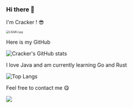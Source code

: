 ### Hi there 👋

I'm Cracker ! :sunglasses:

<img src="https://s1.ax1x.com/2022/04/25/LIQQKJ.jpg" alt="LIQQKJ.jpg" style="zoom: 50%;" />

Here is my GitHub

![Cracker's GitHub stats](https://github-readme-stats.vercel.app/api?username=Crackersssss)

I love Java and am currently learning Go and Rust

![Top Langs](https://github-readme-stats.vercel.app/api/top-langs/?username=Crackersssss)

Feel free to contact me :yum:

[<img src="https://img.shields.io/badge/email-2278801557%40qq.com-blue">](mailto:2278801557@qq.com)

